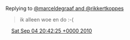 Replying to [@marceldegraaf and @rikkertkoppes](https://twitter.com/marceldegraaf/status/23002530818)

> ik alleen woe en do :\-\(

<img src="../../media/tweet.ico" width="12" /> [Sat Sep 04 20:42:25 +0000 2010](https://twitter.com/DromerDenker/status/23003538061)